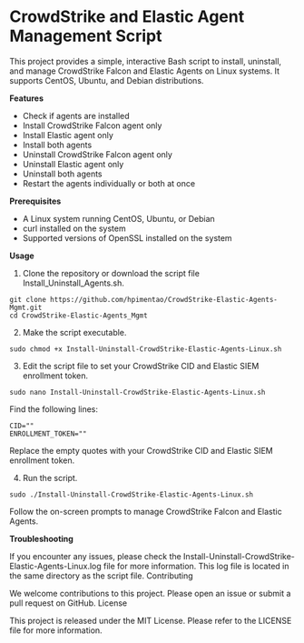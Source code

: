 # CrowdStrike and Elastic Agent Management Script

This project provides a simple, interactive Bash script to install, uninstall, and manage CrowdStrike Falcon and Elastic Agents on Linux systems. It supports CentOS, Ubuntu, and Debian distributions.

**Features**
 - Check if agents are installed
 - Install CrowdStrike Falcon agent only
 - Install Elastic agent only
 - Install both agents
 - Uninstall CrowdStrike Falcon agent only
 - Uninstall Elastic agent only
 - Uninstall both agents
 - Restart the agents individually or both at once

**Prerequisites**
 - A Linux system running CentOS, Ubuntu, or Debian
 - curl installed on the system
 - Supported versions of OpenSSL installed on the system

**Usage**
1. Clone the repository or download the script file Install_Uninstall_Agents.sh.

<pre><code>git clone https://github.com/hpimentao/CrowdStrike-Elastic-Agents-Mgmt.git
cd CrowdStrike-Elastic-Agents_Mgmt</pre></code>

2. Make the script executable.
<pre><code>sudo chmod +x Install-Uninstall-CrowdStrike-Elastic-Agents-Linux.sh</pre></code>

3. Edit the script file to set your CrowdStrike CID and Elastic SIEM enrollment token.
<pre><code>sudo nano Install-Uninstall-CrowdStrike-Elastic-Agents-Linux.sh</pre></code>
Find the following lines:
<pre><code>CID=""
ENROLLMENT_TOKEN=""</pre></code>
Replace the empty quotes with your CrowdStrike CID and Elastic SIEM enrollment token.

4. Run the script.
<pre><code>sudo ./Install-Uninstall-CrowdStrike-Elastic-Agents-Linux.sh</pre></code>
Follow the on-screen prompts to manage CrowdStrike Falcon and Elastic Agents.

**Troubleshooting**

If you encounter any issues, please check the Install-Uninstall-CrowdStrike-Elastic-Agents-Linux.log file for more information. This log file is located in the same directory as the script file.
Contributing

We welcome contributions to this project. Please open an issue or submit a pull request on GitHub.
License

This project is released under the MIT License. Please refer to the LICENSE file for more information.
